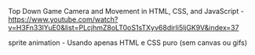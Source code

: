 Top Down Game Camera and Movement in HTML, CSS, and JavaScript - https://www.youtube.com/watch?v=H3Fn33lYuE0&list=PLcjhmZ8oLT0oS1sTXyv68dirli5ljGK9V&index=37

sprite animation - Usando apenas HTML e CSS puro (sem canvas ou gifs)